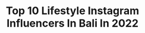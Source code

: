 ---
title: Top 10 Lifestyle Instagram Influencers In Bali In 2022
description: >-
  Find top lifestyle Instagram influencers in Bali in 2022. Most popular hashtags: #bali #balilife #lifestyle #baliindonesia.
platform: Instagram
hits: 138
text_top: Identify the top-rated Instagram influencers on inBeat.
text_bottom: Our platform has 138 Instagram influencers like this in Bali, Indonesia for you to contact.
profiles:
  - username: "donnyhermatra"
    fullname: >-
      Donny Hermawan Saputra
    bio: >-
      TV Journalist of @liputan6news @sctv Bussines Inquires : 📥 DM 📩 donnyhermawan93@gmail.com "Everyhting can happen as long as you believe and workhard"
    location: "Indonesia"
    followers: 11340
    engagement: 743
    commentsToLikes: 0.050015
    id: ck14j7u56izht0i1984npm1kj
    verified: false
    hashtags: "#news, #job, #quotes, #likeforlikes"
  - username: "meongculinary"
    fullname: >-
      Food | Lifestyle  - BALI 🇮🇩
    bio: >-
      🚪INVITATION / ENDORSE ( DM ) 📍 BALI 💌 mculinary2018@gmail.com @dapurbuzzer OHANA, DRKS, OKIN, SOCIA #lemonsquad @lemoninfluencer.id
    location: "Indonesia"
    followers: 30710
    engagement: 270
    commentsToLikes: 0.349663
    id: ck5hcm5fciscz0i11t4jtaygh
    verified: false
    hashtags: "#wowlaper, #foodpics, #balichannel, #mukbang"
  - username: "jamesbrucephoto"
    fullname: >-
      James Bruce
    bio: >-
      Moto Lifestyle 🇨🇦 In Bali 🇮🇩 📸 Creds pls, Sharing is Caring! 🙏 Collabs Welcome ✉ DM for Rates & Info 🏍 Tours @intrepid_moto
    location: "Indonesia"
    followers: 9875
    engagement: 572
    commentsToLikes: 0.031227
    id: ck139oln0mcso0i19mqtldqhz
    verified: false
    hashtags: "#letsgotogether, #canon6d, #canon6dmark2, #escapetheordinary"
  - username: "christina_chandraa"
    fullname: >-
      𝓒𝓱𝓻𝓲𝓼𝓽𝓲𝓷𝓪 𝓬𝓱𝓪𝓷𝓭𝓻𝓪
    bio: >-
      📝Lifestyle blogger,Mom influencer 📍 Jakarta,Indonesia. #ZapIcon #LemonSquad 💌 Hellochristinachandra@yahoo.com 👇🏽 My blog
    location: "Indonesia"
    followers: 47400
    engagement: 265
    commentsToLikes: 0.077872
    id: ck8t0gbe7rytw0j78yib1ck3c
    verified: false
    hashtags: "#momblogger, #lifestylephotography, #lifestyle, #lifestyleinfluencer"
  - username: "vdohnovitelnica"
    fullname: >-
      Яна Кропачева
    bio: >-
      👸🏼Miss Udmurtia👑 🌎 Im traveling 24/7 👒🧳 already 55 countries! Do you want to do the same? 📍Live in Bali 🇮🇩
    location: "Indonesia"
    followers: 2923
    engagement: 1361
    commentsToLikes: 0.139094
    id: ck5zrjtpuwpqf0i14xtc6mffe
    verified: false
    hashtags: "#indonesia, #lifestyle, #travelblog, #baliindonesia"
  - username: "alex_zhilkin"
    fullname: >-
      Alex_zhilkin
    bio: >-
      📸Photographer 📩fotoalexzhilkin@gmail.com 🏄‍♂️surfer 📍Bali WhatsApp +6281239326857
    location: "Indonesia"
    followers: 19998
    engagement: 176
    commentsToLikes: 0.036086
    id: ck15trdkfji5c0i19t6xj42ke
    verified: false
    hashtags: "#balilife, #lifestyle, #topmodel, #bali2020"
  - username: "joeluipdr"
    fullname: >-
      Jose Luis Berasaluce
    bio: >-
      📍 Bali,Indonesia • Surf • Travel • Living • Praia do Rosa 🔄 Sopelana 🎥 Berasaluce #surf Coach 👇 @theloggerofficial
    location: "Indonesia"
    followers: 2738
    engagement: 1505
    commentsToLikes: 0.088679
    id: ckaowp4ts9tt50i786zjhgc7b
    verified: false
    hashtags: "#waves, #island, #living, #padangpadang"
  - username: "a.syplatova"
    fullname: >-
      Anna Syplatova
    bio: >-
      🇺🇦 in 🇶🇦
    location: "Indonesia"
    followers: 7424
    engagement: 707
    commentsToLikes: 0.045402
    id: ck9wejhxbkjp60j78att5q4tp
    verified: false
    hashtags: "#realestatestyle, #balistyle, #eatpraylove, #ukrainegirl"
  - username: "2getherlikeone"
    fullname: >-
      🅼🅸🅰 🅰🅽🅳 🅰🅽🆃🅷🅾🅽🆈
    bio: >-
      𝙵𝚘𝚛 𝚛𝚊𝚝𝚎𝚜/𝚎𝚗𝚚𝚞𝚒𝚛𝚒𝚎𝚜 𝙳𝙼 #𝚖𝚒𝚊𝚚𝚒𝚗𝚊 #𝟸𝚐𝚎𝚝𝚑𝚎𝚛𝚕𝚒𝚔𝚎𝚘𝚗𝚎 𝙱𝚊𝚕𝚒 🇮🇩 𝚆𝚑𝚊𝚝𝚜𝙰𝚙𝚙: +𝟼𝟸𝟾𝟷𝟹𝟻𝟹𝟾𝟺𝟽𝟿𝟷𝟺
    location: "Indonesia"
    followers: 12111
    engagement: 403
    commentsToLikes: 0.034590
    id: ck55p9cuaa3c90i11i79v2pq6
    verified: false
    hashtags: "#baliphotoshoot, #modeltest, #bali, #portraitmood"
  - username: "antonio_fernandes25"
    fullname: >-
      MODEL 191 cm | PHOTOGRAPHER
    bio: >-
      🙋🏽‍♂️ I’m Vogue addicted 📸 Love photography 🧨 Fashion content creator 📍Kazakhstan 📨 Collabs: mfbgmanager@gmail.com ⬇️ Photoshop course⬇️
    location: "Indonesia"
    followers: 18010
    engagement: 282
    commentsToLikes: 0.057553
    id: ck5hcmm5ziv0n0i11l0dhvuwp
    verified: false
    hashtags: "#maleinfluencer, #malemodeltrading, #photography, #fashionista"
---